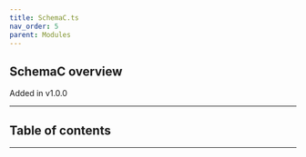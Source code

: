 ```yaml
---
title: SchemaC.ts
nav_order: 5
parent: Modules
---
```


## SchemaC overview

Added in v1.0.0

---

<h2 class="text-delta">Table of contents</h2>

---

